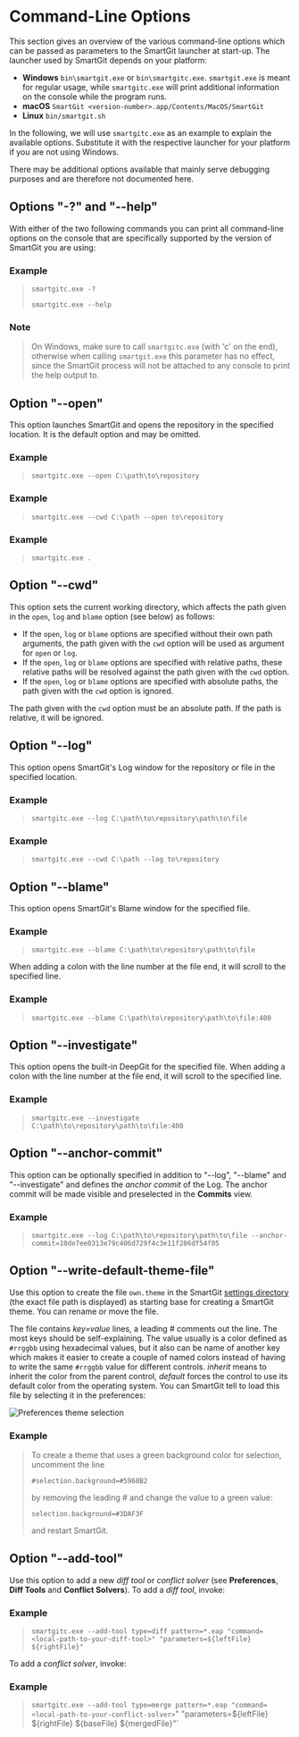 # Command-Line Options

This section gives an overview of the various command-line options which can be passed as parameters to the SmartGit launcher at start-up.
The launcher used by SmartGit depends on your platform:

- **Windows** `bin\smartgit.exe` or `bin\smartgitc.exe`.
  `smartgit.exe` is meant for regular usage, while `smartgitc.exe` will print additional information on the console while the program runs.
- **macOS** `SmartGit <version-number>.app/Contents/MacOS/SmartGit`
- **Linux** `bin/smartgit.sh`

In the following, we will use `smartgitc.exe` as an example to explain the available options.
Substitute it with the respective launcher for your platform if you are not using Windows.

There may be additional options available that mainly serve debugging purposes and are therefore not documented here.

## Options "-?" and "--help"

With either of the two following commands you can print all command-line options on the console that are specifically supported by the version of SmartGit you are using:

### Example

> `smartgitc.exe -?`
>
> `smartgitc.exe --help`

### Note

> On Windows, make sure to call `smartgitc.exe` (with 'c' on the end), otherwise when calling `smartgit.exe` this parameter has no effect, since the SmartGit process will not be attached to any console to print the help output to.

## Option "--open"

This option launches SmartGit and opens the repository in the specified location.
It is the default option and may be omitted.

### Example

> `smartgitc.exe --open C:\path\to\repository`

### Example

> `smartgitc.exe --cwd C:\path --open to\repository`

### Example

> `smartgitc.exe .`

## Option "--cwd"

This option sets the current working directory, which affects the path given in the `open`, `log` and `blame` option (see below) as follows:

- If the `open`, `log` or `blame` options are specified without their own path arguments, the path given with the `cwd` option will be used as argument for `open` or `log`.
- If the `open`, `log` or `blame` options are specified with relative paths, these relative paths will be resolved against the path given with the `cwd` option.
- If the `open`, `log` or `blame` options are specified with absolute paths, the path given with the `cwd` option is ignored.

The path given with the `cwd` option must be an absolute path.
If the path is relative, it will be ignored.

## Option "--log"

This option opens SmartGit's Log window for the repository or file in the specified location.

### Example

> `smartgitc.exe --log C:\path\to\repository\path\to\file`

### Example

> `smartgitc.exe --cwd C:\path --log to\repository`

## Option "--blame"

This option opens SmartGit's Blame window for the specified file.

### Example

> `smartgitc.exe --blame C:\path\to\repository\path\to\file`

When adding a colon with the line number at the file end, it will scroll to the specified line.

### Example

> `smartgitc.exe --blame C:\path\to\repository\path\to\file:400`

## Option "--investigate"

This option opens the built-in DeepGit for the specified file.
When adding a colon with the line number at the file end, it will scroll to the specified line.

### Example

> `smartgitc.exe --investigate C:\path\to\repository\path\to\file:400`

## Option "--anchor-commit"

This option can be optionally specified in addition to "--log", "--blame" and "--investigate" and defines the *anchor commit* of the Log.
The anchor commit will be made visible and preselected in the **Commits** view.

### Example

> `smartgitc.exe --log C:\path\to\repository\path\to\file --anchor-commit=10de7ee0313e79c406d729f4c3e11f286df54f05`

## Option "--write-default-theme-file"

Use this option to create the file `own.theme` in the SmartGit [settings directory](AdvancedSettings/VM-options.md) (the exact file path is displayed) as starting base for creating a SmartGit theme.
You can rename or move the file.

The file contains *key=value* lines, a leading \# comments out the line.
The most keys should be self-explaining.
The value usually is a color defined as `#rrggbb` using hexadecimal values, but it also can be name of another key which makes it easier to create a couple of named colors instead of having to write the same `#rrggbb` value for different controls.
*inherit* means to inherit the color from the parent control, *default* forces the control to use its default color from the operating system.
You can SmartGit tell to load this file by selecting it in the preferences:

![Preferences theme selection](../attachments/53215487/53215488.png)

### Example

> To create a theme that uses a green background color for selection, uncomment the line
>
> `#selection.background=#5968B2`
>
> by removing the leading \# and change the value to a green value:
>
> `selection.background=#3DAF3F`
>
> and restart SmartGit.

## Option "--add-tool"

Use this option to add a new *diff tool* or *conflict solver* (see **Preferences**, **Diff Tools** and **Conflict Solvers**).
To add a *diff tool*, invoke:

### Example

> `smartgitc.exe --add-tool type=diff pattern=*.eap "command=<local-path-to-your-diff-tool>" "parameters=${leftFile} ${rightFile}"`

To add a *conflict solver*, invoke:

### Example

> `smartgitc.exe --add-tool type=merge pattern=*.eap "command=<local-path-to-your-conflict-solver>`" "parameters=${leftFile} ${rightFile} ${baseFile} ${mergedFile}"`
